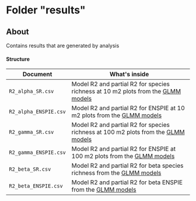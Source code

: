 # Folder "results"

## About

Contains results that are generated by analysis 

#### Structure

| Document                               | What's inside                            |
| -------------------------------------- |----------------------------------------- |
| `R2_alpha_SR.csv` | Model R2 and partial R2 for species richness at 10 m2 plots from the [GLMM models](analysis/02_GLMM_alpha_10_div.R)  |
| `R2_alpha_ENSPIE.csv` | Model R2 and partial R2 for ENSPIE at 10 m2 plots from the [GLMM models](analysis/02_GLMM_alpha_10_div.R) |
| `R2_gamma_SR.csv` | Model R2 and partial R2 for species richness at 100 m2 plots from the [GLMM models](analysis/03_GLMM_gamma_100_div.R)  |
| `R2_gamma_ENSPIE.csv` | Model R2 and partial R2 for ENSPIE at 100 m2 plots from the [GLMM models](analysis/03_GLMM_gamma_100_div.R) |
| `R2_beta_SR.csv` | Model R2 and partial R2 for beta species richness from the [GLMM models](analysis/04_GLMM_beta_div.R)  |
| `R2_beta_ENSPIE.csv` | Model R2 and partial R2 for beta ENSPIE from the [GLMM models](analysis/04_GLMM_beta_div.R) |

